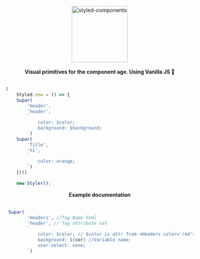 <div align="center">
  <a>
    <img alt="styled-components" src="https://freepikpsd.com/media/2019/10/kawaii-neko-png-Transparent-Images.png" height="150px" />
  </a>
</div>

<br />

<div align="center">
  <strong>Visual primitives for the component age. Using Vanilla JS 💅</strong>
  <br />
  <br />
  
</div>

```jsx
(
    Styled.new = () => {
    Supar(
        'Header',
        'header',
        `
            color: $color;
            background: $background;
        `)
    Supar(
        'Title',
        'h1',
        `
            color: orange;
        `)
    })()

    new Styler();
```

<div align="center">
  <strong>Example documentation</strong>
  <br />
  <br />
  
</div>


```jsx
 Supar(
        'Headers', //Tag Name html
        'header', // Tag attribute set
        `
            color: $color; // $color is attr from <Headers color='red'>
            background: ${cor} //Variable name;
            user-select: none;
        `)
```

